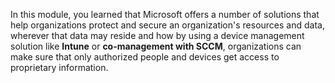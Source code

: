 ﻿In this module, you learned that Microsoft offers a number of solutions that help organizations protect and secure an organization's resources and data, wherever that data may reside and how by using a device management solution like **Intune** or **co-management with SCCM**, organizations can make sure that only authorized people and devices get access to proprietary information.
